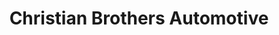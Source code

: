 ---
title: "Christian Brothers Automotive"
url: /amarillo/christian-brothers-automotive/
shop: car repair
---
